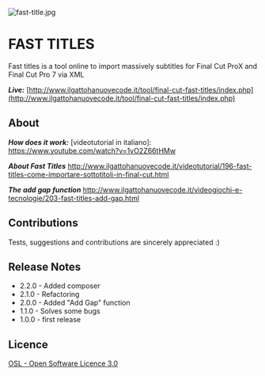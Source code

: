 ![fast-title.jpg](http://www.ilgattohanuovecode.it/images/website/fast-title.jpg)

# FAST TITLES #

Fast titles is a tool online to import massively subtitles for Final Cut ProX and Final Cut Pro 7 via XML

***Live:***
[http://www.ilgattohanuovecode.it/tool/final-cut-fast-titles/index.php](http://www.ilgattohanuovecode.it/tool/final-cut-fast-titles/index.php)

About
-----
***How does it work:*** [videotutorial in italiano]:
https://www.youtube.com/watch?v=1vO2Z66tHMw

***About Fast Titles*** 
http://www.ilgattohanuovecode.it/videotutorial/196-fast-titles-come-importare-sottotitoli-in-final-cut.html

***The add gap function***
http://www.ilgattohanuovecode.it/videogiochi-e-tecnologie/203-fast-titles-add-gap.html

Contributions
-------------
Tests, suggestions and contributions are sincerely appreciated :)

Release Notes
-------------

* 2.2.0 - Added composer
* 2.1.0 - Refactoring
* 2.0.0 - Added "Add Gap" function
* 1.1.0 - Solves some bugs
* 1.0.0 - first release

Licence
-------

[OSL - Open Software Licence 3.0](http://opensource.org/licenses/osl-3.0.php)


